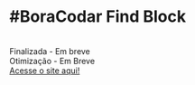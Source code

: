 <h1>#BoraCodar Find Block</h1>
<br>
Finalizada - Em breve
<br>
Otimização - Em Breve
<br>
<a href="https://jkelvin001.github.io/javascript-2/find-block" target="_blank">Acesse o site aqui!</a>
